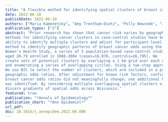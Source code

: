 ```yaml
---
title: "A flexible method for identifying spatial clusters of breast cancer using individual-level data"
date: 2022-06-10
publishDate: 2022-06-10
authors: ["Maria Kamenetsky", "Amy Trentham-Dietz", "Polly Newcomb", "Jun Zhu", "Ronald Gangnon"]
publication_types: ["2"]
abstract: "Prior research has shown that cancer risk varies by geography, but scan statistic
methods for identifying cancer clusters in case-control studies have been limited in their
ability to identify multiple clusters and adjust for participant-level risk factors. We develop a 
method to identify geographic patterns of breast cancer odds using the Wisconsin
Women's Health Study, a series of 5 population-based case-control studies of female Wisconsin residents 
aged 20-79 enrolled in 1988-2004 (cases=16,076, controls=16,795). We
create sets of potential clusters by overlaying a 1 km grid over each county-neighborhood
and enumerating a series of overlapping circles. Using a two-step approach, we fi=t a penalized binomial regression model to the number of cases and trials in each grid cell, penalizing all potential clusters by the least absolute shrinkage and selection operator (Lasso).
We use BIC to select the number of clusters, which are included in a participant-level logistic regression model. We identify 15 geographic clusters, resulting in 23 areas of unique
geographic odds ratios. After adjustment for known risk factors, confidence intervals narrowed but 
breast cancer odds ratios did not meaningfully change; one additional hotspot
was identified. By considering multiple overlapping spatial clusters simultaneously, we
discern gradients of spatial odds across Wisconsin."
featured: true
publication: "*Annals of Epidemiology*"
publication_short: "*Ann Epidemiol*"
url_pdf: 
doi: 10.1016/j.annepidem.2022.06.006
---
```


